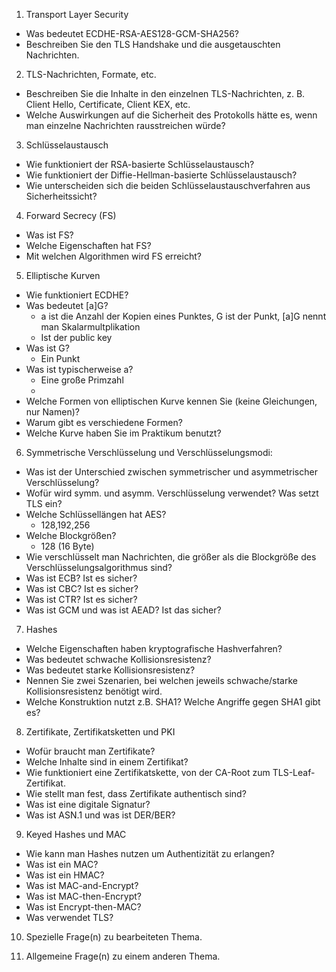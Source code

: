 1) Transport Layer Security
- Was bedeutet ECDHE-RSA-AES128-GCM-SHA256?
- Beschreiben Sie den TLS Handshake und die ausgetauschten Nachrichten.

2) TLS-Nachrichten, Formate, etc.
- Beschreiben Sie die Inhalte in den einzelnen TLS-Nachrichten, z. B. Client Hello, Certificate, Client KEX, etc.
- Welche Auswirkungen auf die Sicherheit des Protokolls hätte es, wenn man einzelne Nachrichten rausstreichen würde?

3) Schlüsselaustausch
- Wie funktioniert der RSA-basierte Schlüsselaustausch?
- Wie funktioniert der Diffie-Hellman-basierte Schlüsselaustausch?
- Wie unterscheiden sich die beiden Schlüsselaustauschverfahren aus Sicherheitssicht?

4) Forward Secrecy (FS)
- Was ist FS?
- Welche Eigenschaften hat FS?
- Mit welchen Algorithmen wird FS erreicht?

5) Elliptische Kurven
- Wie funktioniert ECDHE?
- Was bedeutet [a]G? 
  - a ist die Anzahl der Kopien eines Punktes, G ist der Punkt, [a]G nennt man Skalarmultplikation
  - Ist der public key
- Was ist G?
  - Ein Punkt
- Was ist typischerweise a?
  - Eine große Primzahl
  - 
- Welche Formen von elliptischen Kurve kennen Sie (keine Gleichungen, nur Namen)?
- Warum gibt es verschiedene Formen?
- Welche Kurve haben Sie im Praktikum benutzt?

6) Symmetrische Verschlüsselung und Verschlüsselungsmodi:
- Was ist der Unterschied zwischen symmetrischer und asymmetrischer Verschlüsselung? 
- Wofür wird symm. und asymm. Verschlüsselung verwendet? Was setzt TLS ein?
- Welche Schlüssellängen hat AES?
  - 128,192,256
- Welche Blockgrößen?
  - 128 (16 Byte)
- Wie verschlüsselt man Nachrichten, die größer als die Blockgröße des Verschlüsselungsalgorithmus sind?
- Was ist ECB? Ist es sicher?
- Was ist CBC? Ist es sicher?
- Was ist CTR? Ist es sicher?
- Was ist GCM und was ist AEAD? Ist das sicher?

7) Hashes
- Welche Eigenschaften haben kryptografische Hashverfahren? 
- Was bedeutet schwache Kollisionsresistenz?
- Was bedeutet starke Kollisionsresistenz?
- Nennen Sie zwei Szenarien, bei welchen jeweils schwache/starke Kollisionsresistenz benötigt wird. 
- Welche Konstruktion nutzt z.B. SHA1? Welche Angriffe gegen SHA1 gibt es?

8) Zertifikate, Zertifikatsketten und PKI
- Wofür braucht man Zertifikate?
- Welche Inhalte sind in einem Zertifikat?
- Wie funktioniert eine Zertifikatskette, von der CA-Root zum TLS-Leaf-Zertifikat.
- Wie stellt man fest, dass Zertifikate authentisch sind?
- Was ist eine digitale Signatur?
- Was ist ASN.1 und was ist DER/BER?

9) Keyed Hashes und MAC
- Wie kann man Hashes nutzen um Authentizität zu erlangen? 
- Was ist ein MAC?
- Was ist ein HMAC?
- Was ist MAC-and-Encrypt?
- Was ist MAC-then-Encrypt?
- Was ist Encrypt-then-MAC?
- Was verwendet TLS?

10) Spezielle Frage(n) zu bearbeiteten Thema.

11) Allgemeine Frage(n) zu einem anderen Thema.
